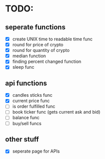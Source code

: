 # TODO:
## seperate functions
- [x] create UNIX time to readable time func
- [x] round for price of crypto
- [x] round for quantity of crypto
- [x] median function
- [x] finding percent changed function
- [x] sleep func

## api functions
- [x] candles sticks func
- [x] current price func
- [ ] is order fulfilled func
- [ ] book ticker func (gets current ask and bid)
- [ ] balance func
- [ ] buy/sell funcs

## other stuff
- [x] seperate page for APIs
